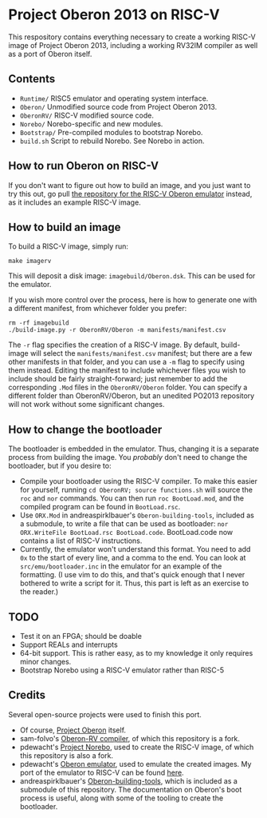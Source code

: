 # Project Oberon 2013 on RISC-V
This respository contains everything necessary to create a working RISC-V image of Project Oberon 2013, including a working RV32IM compiler as well as a port of Oberon itself.

## Contents

* `Runtime/` RISC5 emulator and operating system interface.
* `Oberon/` Unmodified source code from Project Oberon 2013.
* `OberonRV/` RISC-V modified source code.
* `Norebo/` Norebo-specific and new modules.
* `Bootstrap/` Pre-compiled modules to bootstrap Norebo.
* `build.sh` Script to rebuild Norebo. See Norebo in action.

## How to run Oberon on RISC-V
If you don't want to figure out how to build an image, and you just want to try this out, go pull [the repository for the RISC-V Oberon emulator](https://github.com/solbjorg/oberon-risc-emu) instead, as it includes an example RISC-V image.

## How to build an image
To build a RISC-V image, simply run:
``` shell
make imagerv
```

This will deposit a disk image: `imagebuild/Oberon.dsk`. This can be used for the emulator.

If you wish more control over the process, here is how to generate one with a different manifest, from whichever folder you prefer:
``` shell
rm -rf imagebuild
./build-image.py -r OberonRV/Oberon -m manifests/manifest.csv
```

The `-r` flag specifies the creation of a RISC-V image. By default, build-image will select the `manifests/manifest.csv` manifest; but there are a few other manifests in that folder, and you can use a `-m` flag to specify using them instead. Editing the manifest to include whichever files you wish to include should be fairly straight-forward; just remember to add the corresponding `.Mod` files in the `OberonRV/Oberon` folder. You can specify a different folder than OberonRV/Oberon, but an unedited PO2013 repository will not work without some significant changes.

## How to change the bootloader 
The bootloader is embedded in the emulator. Thus, changing it is a separate process from building the image. You *probably* don't need to change the bootloader, but if you desire to:
- Compile your bootloader using the RISC-V compiler. To make this easier for yourself, running `cd OberonRV; source functions.sh` will source the `roc` and `nor` commands. You can then run `roc BootLoad.mod`, and the compiled program can be found in `BootLoad.rsc`.
- Use `ORX.Mod` in andreaspirklbauer's `Oberon-building-tools`, included as a submodule, to write a file that can be used as bootloader: `nor ORX.WriteFile BootLoad.rsc BootLoad.code`. BootLoad.code now contains a list of RISC-V instructions.
- Currently, the emulator won't understand this format. You need to add `0x` to the start of every line, and a comma to the end. You can look at `src/emu/bootloader.inc` in the emulator for an example of the formatting. (I use vim to do this, and that's quick enough that I never bothered to write a script for it. Thus, this part is left as an exercise to the reader.)

## TODO
- Test it on an FPGA; should be doable
- Support REALs and interrupts
- 64-bit support. This is rather easy, as to my knowledge it only requires minor changes.
- Bootstrap Norebo using a RISC-V emulator rather than RISC-5

## Credits
Several open-source projects were used to finish this port.
- Of course, [Project Oberon](https://people.inf.ethz.ch/wirth/ProjectOberon/) itself.
- sam-folvo's [Oberon-RV compiler](https://github.com/sam-falvo/project-norebo), of which this repository is a fork.
- pdewacht's [Project Norebo](https://github.com/pdewacht/project-norebo), used to create the RISC-V image, of which this repository is also a fork.
- pdewacht's [Oberon emulator](https://github.com/pdewacht/oberon-risc-emu), used to emulate the created images. My port of the emulator to RISC-V can be found [here](https://github.com/solbjorg/oberon-risc-emu).
- andreaspirklbauer's [Oberon-building-tools](https://github.com/andreaspirklbauer/Oberon-building-tools), which is included as a submodule of this repository. The documentation on Oberon's boot process is useful, along with some of the tooling to create the bootloader.
